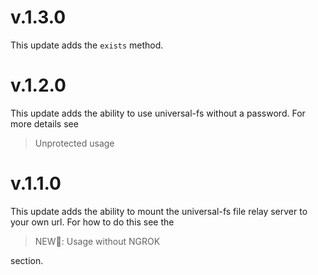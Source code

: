 # v.1.3.0

This update adds the `exists` method.

# v.1.2.0

This update adds the ability to use universal-fs without a password. For more details see

> Unprotected usage

# v.1.1.0

This update adds the ability to mount the universal-fs file relay server to your own url. For how to do this see the

> NEW🚨: Usage without NGROK

section.
